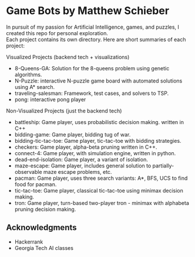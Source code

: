 # Game Bots by Matthew Schieber

In pursuit of my passion for Artificial Intelligence, games, and puzzles, I created this repo for personal exploration.  
Each project contains its own directory. Here are short summaries of each project:

Visualized Projects (backend tech + visualizations)
* 8-Queens-GA: Solution for the 8-queens problem using genetic algorithms.  
* N-Puzzle: interactive N-puzzle game board with automated solutions using A* search.
* traveling-salesman: Framework, test cases, and solvers to TSP. 
* pong: interactive pong player

Non-Visualized Projects (just the backend tech)
* battleship: Game player, uses probabilistic decision making. written in C++
* bidding-game: Game player, bidding tug of war.
* bidding-tic-tac-toe: Game player, tic-tac-toe with bidding strategies.
* checkers: Game player, alpha-beta pruning written in C++.
* connect-4: Game player, with simulation engine, written in python.
* dead-end-isolation: Game player, a variant of isolation.
* maze-escape: Game player, includes general solution to partially-observable maze escape problems, etc.
* pacman: Game player, uses three search variants: A*, BFS, UCS to find food for pacman.
* tic-tac-toe: Game player, classical tic-tac-toe using minimax decision making.
* tron: Game player, turn-based two-player tron - minimax with alphabeta pruning decision making. 


## Acknowledgments

* Hackerrank
* Georgia Tech AI classes

